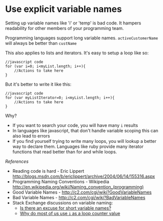 Use explicit variable names
============================

Setting up variable names like 'i' or 'temp' is bad code. It hampers readability for other members of your programming team. 

Programming languages support long variable names. `activeCustomerName` will always be better than `custName`


This also applies to lists and iterators. It's easy to setup a loop like so:
    
    //javascript code
    for (var i=0; i<myList.length; i++){
        //Actions to take here
    }
    
But it's better to write it like this:

    //javascript code
    for (var myListIterator=0; i<myList.length; i++){
        //Actions to take here
    }

Why?

* If you want to search your code, you will have many `i` results
* In languages like javascript, that don't handle variable scoping this can also lead to errors
* If you find yourself trying to write many loops, you will lookup a better way to declare them. Languages like ruby provide many iterator functions that read better than for and while loops. 

_References_

* Reading code is hard - Eric Lippert http://blogs.msdn.com/b/ericlippert/archive/2004/06/14/155316.aspx
* Programming Naming Conventions - Wikipedia http://en.wikipedia.org/wiki/Naming_convention_(programming)
* Good Variable Names - http://c2.com/cgi/wiki?GoodVariableNames
* Bad Variable Names - http://c2.com/cgi/wiki?BadVariableNames
* Stack Exchange discussions on variable naming:
    * [Is there an excuse for short variable names?](http://programmers.stackexchange.com/questions/176582/is-there-an-excuse-for-short-variable-names/176585)
    * [Why do most of us use `i` as a loop counter value](http://programmers.stackexchange.com/questions/86904/why-do-most-of-us-use-i-as-a-loop-counter-variable/86911)
    
    
